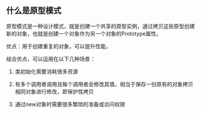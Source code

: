 ## 什么是原型模式

原型模式是一种设计模式，就是创建一个共享的原型实例，通过拷贝这些原型创建新的对象，也就是创建一个对象作为另一个对象的Prototype属性。

优点：用于创建重复的对象，可以提升性能。

结合优点，可以运用在以下几种场景：

1. 类初始化需要消耗很多资源

2. 有多个调用者调用且每个调用者会修改其值，相当于保存一份原有的对象拷贝相同对象进行修改，即保护性拷贝

3. 通过new对象时需要很多繁琐的准备或访问权限
